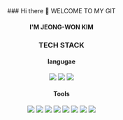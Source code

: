 <div align="center">
### Hi there 👋 WELCOME TO MY GIT

#### I'M JEONG-WON KIM

<!-- ### DevOps Junior -->

<!-- ![Yak_shaving](https://user-images.githubusercontent.com/98450173/170815016-69ef394d-5b84-4f6b-afd0-a836f1f1a836.jpg) -->


### TECH STACK

#### langugae

<img src="https://img.shields.io/badge/Node.js-339933?style=flat-square&logo=Node.js&logoColor=white"/>
<img src="https://img.shields.io/badge/JavaScript-F7DF1E?style=flat-square&logo=JavaScript&logoColor=white"/>
<img src="https://img.shields.io/badge/Python-3776AB.svg?&style=flat-square&logo=Python&logoColor=white"/>



#### Tools


<img src="https://img.shields.io/badge/Amazon AWS-232F3E?style=flat-square&logo=Amazon%20AWS&logoColor=white"/>
<img src="https://img.shields.io/badge/OpenSearch-005EB8.svg?&style=flat-square&logo=OpenSearch&logoColor=white"/>
<img src="https://img.shields.io/badge/AWS Lambda-FF9900.svg?&style=flat-square&logo=AWS Lambda&logoColor=white"/>
 
<img src="https://img.shields.io/badge/Amazon DynamoDB-4053D6.svg?&style=flat-square&logo=Amazon DynamoDB&logoColor=white"/>
<img src="https://img.shields.io/badge/Amazon S3-569A31.svg?&style=flat-square&logo=Amazon S3&logoColor=white"/>
<img src="https://img.shields.io/badge/Terraform-7B42BC?style=flat-square&logo=Terraform&logoColor=white"/>
 
<img src="https://img.shields.io/badge/Docker-2496ED?style=flat-square&logo=Docker&logoColor=white"/>
<img src="https://img.shields.io/badge/Kubernetes-326CE5?style=flat-square&logo=Kubernetes&logoColor=white"/> 


</div>





<!-- ![Node.js](https://img.shields.io/badge)
![AWS]()
![Mysql]()
![Docker]()
![Terraform]()
![Kubernetes]()
![Python]()
 -->





<!--
**devopskims/devopskims** is a ✨ _special_ ✨ repository because its `README.md` (this file) appears on your GitHub profile.

Here are some ideas to get you started:

- 🔭 I’m currently working on ...
- 🌱 I’m currently learning ...
- 👯 I’m looking to collaborate on ...
- 🤔 I’m looking for help with ...
- 💬 Ask me about ...
- 📫 How to reach me: ...
- 😄 Pronouns: ...
- ⚡ Fun fact: ...
-->
